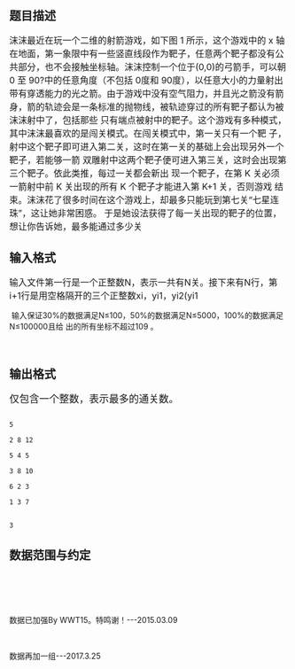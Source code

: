 ## 题目描述

<p><span style="font-size: medium">沫沫最近在玩一个二维的射箭游戏，如下图 1 所示，这个游戏中的 x 轴在地面，第一象限中有一些竖直线段作为靶子，任意两个靶子都没有公共部分，也不会接触坐标轴。沫沫控制一个位于(0,0)的弓箭手，可以朝 0 至 90?中的任意角度（不包括 0度和 90度），以任意大小的力量射出带有穿透能力的光之箭。由于游戏中没有空气阻力，并且光之箭没有箭身，箭的轨迹会是一条标准的抛物线，被轨迹穿过的所有靶子都认为被沫沫射中了，包括那些 只有端点被射中的靶子。这个游戏有多种模式，其中沫沫最喜欢的是闯关模式。在闯关模式中，第一关只有一个靶 子，射中这个靶子即可进入第二关，这时在第一关的基础上会出现另外一个靶子，若能够一箭 双雕射中这两个靶子便可进入第三关，这时会出现第三个靶子。依此类推，每过一关都会新出 现一个靶子，在第 K 关必须一箭射中前 K 关出现的所有 K 个靶子才能进入第 K+1 关，否则游戏 结束。沫沫花了很多时间在这个游戏上，却最多只能玩到第七关“七星连珠”，这让她非常困惑。 于是她设法获得了每一关出现的靶子的位置，想让你告诉她，最多能通过多少关</span></p>

## 输入格式

<p><span style="font-size: medium">输入文件第一行是一个正整数N，表示一共有N关。接下来有N行，第i+1行是用空格隔开的三个正整数xi，yi1，yi2(yi1<yi2 )，表示第i关出现的靶子的横坐标是xi，纵坐标的范围是从yi1到yi2 。 <br>
    输入保证30%的数据满足N≤100，50%的数据满足N≤5000，100%的数据满足N≤100000且给 出的所有坐标不超过109 。 <br>
    </span></p>

## 输出格式

<p><font size="4">仅包含一个整数，表示最多的通关数。 </font></p>

```input1
5
2 8 12
5 4 5
3 8 10
6 2 3
1 3 7
```
```output1
3
```
## 数据范围与约定

<p><img alt="" src="https://s2.loli.net/2023/08/15/Df5rXwVcY78vepR.png"></p>
<br>
<p></p>
<br>
<p>数据已加强By WWT15。特鸣谢！---2015.03.09</p>
<br>
<p>数据再加一组---2017.3.25</p>

